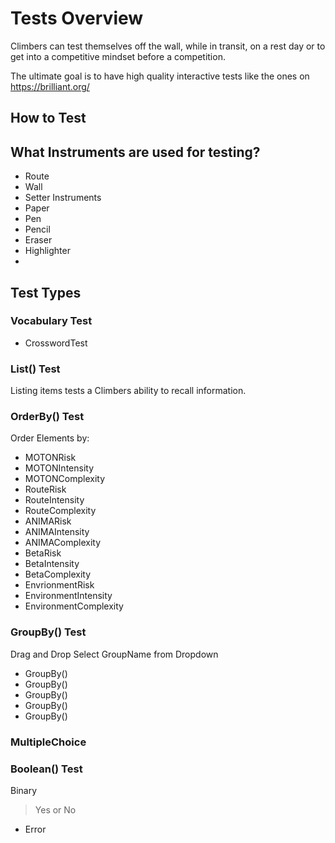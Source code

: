 # Tests Overview

Climbers can test themselves off the wall, while in transit, on a rest day or to get into a competitive mindset before a competition.

The ultimate goal is to have high quality interactive tests like the ones on <https://brilliant.org/>

## How to Test

## What Instruments are used for testing?

- Route
- Wall
- Setter Instruments
- Paper
- Pen
- Pencil
- Eraser
- Highlighter
-

## Test Types

### Vocabulary Test

- CrosswordTest

### List() Test

Listing items tests a Climbers ability to recall information.

### OrderBy() Test

Order Elements by:

- MOTONRisk
- MOTONIntensity
- MOTONComplexity
- RouteRisk
- RouteIntensity
- RouteComplexity
- ANIMARisk
- ANIMAIntensity
- ANIMAComplexity
- BetaRisk
- BetaIntensity
- BetaComplexity
- EnvrionmentRisk
- EnvironmentIntensity
- EnvironmentComplexity

### GroupBy() Test

Drag and Drop
Select GroupName from Dropdown

- GroupBy()
- GroupBy()
- GroupBy()
- GroupBy()
- GroupBy()

### MultipleChoice

### Boolean() Test

Binary

> Yes or No

- Error
